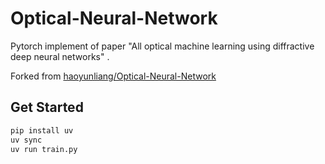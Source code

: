 # Optical-Neural-Network

Pytorch implement of paper "All optical machine learning using diffractive deep neural networks" .

Forked from [haoyunliang/Optical-Neural-Network](https://github.com/haoyunliang/Optical-Neural-Network)

## Get Started

```bash
pip install uv
uv sync
uv run train.py
```

